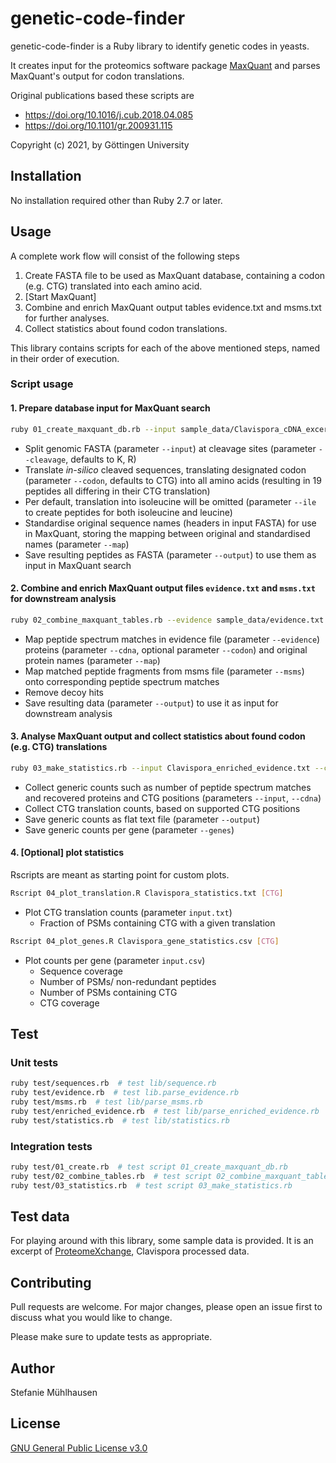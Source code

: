 # genetic-code-finder

genetic-code-finder is a Ruby library to identify genetic codes in yeasts.

It creates input for the proteomics software package [MaxQuant](https://www.maxquant.org/) and parses MaxQuant's output for codon translations.

Original publications based these scripts are
 * https://doi.org/10.1016/j.cub.2018.04.085
 * https://doi.org/10.1101/gr.200931.115

Copyright (c) 2021, by Göttingen University

## Installation

No installation required other than Ruby 2.7 or later.


## Usage

A complete work flow will consist of the following steps

 1. Create FASTA file to be used as MaxQuant database, containing a codon (e.g. CTG) translated into each amino acid.
 2. [Start MaxQuant]
 3. Combine and enrich MaxQuant output tables evidence.txt and msms.txt for further analyses.
 4. Collect statistics about found codon translations.

This library contains scripts for each of the above mentioned steps, named in their order of execution.

### Script usage

#### 1. Prepare database input for MaxQuant search

```bash
ruby 01_create_maxquant_db.rb --input sample_data/Clavispora_cDNA_excerpt.fasta --output Clavispora_maxquant_db.fas --map Clavispora_maxquant_db_map.csv [--codon CTG] [--cleavage K,R] [--ile]
```

 - Split genomic FASTA (parameter `--input`) at cleavage sites (parameter `--cleavage`, defaults to K, R)
 - Translate *in-silico* cleaved sequences, translating designated codon (parameter `--codon`, defaults to CTG) into all amino acids (resulting in 19  peptides all differing in their CTG translation)
 - Per default, translation into isoleucine will be omitted (parameter `--ile` to create peptides for both isoleucine and leucine)
- Standardise original sequence names (headers in input FASTA) for use in MaxQuant, storing the mapping between original and standardised names (parameter `--map`)
- Save resulting peptides as FASTA (parameter `--output`) to use them as input in MaxQuant search

#### 2. Combine and enrich MaxQuant output files `evidence.txt` and `msms.txt` for downstream analysis

```bash
ruby 02_combine_maxquant_tables.rb --evidence sample_data/evidence.txt --msms sample_data/msms.txt --map Clavispora_maxquant_db_map.csv --cdna sample_data/Clavispora_cDNA_excerpt.fasta --output Clavispora_enriched_evidence.txt [--codon CTG]
```

 - Map peptide spectrum matches in evidence file (parameter `--evidence`) proteins (parameter `--cdna`, optional parameter `--codon`) and original protein names (parameter `--map`)
 - Map matched peptide fragments from msms file (parameter `--msms`) onto corresponding peptide spectrum matches
 - Remove decoy hits
 - Save resulting data (parameter `--output`) to use it as input for downstream analysis

#### 3. Analyse MaxQuant output and collect statistics about found codon (e.g. CTG) translations

```bash
ruby 03_make_statistics.rb --input Clavispora_enriched_evidence.txt --cdna sample_data/Clavispora_cDNA_excerpt.fasta --output Clavispora_statistics.txt --genes Clavispora_gene_statistics.csv
```

 - Collect generic counts such as number of peptide spectrum matches and recovered proteins and CTG positions (parameters `--input`, `--cdna`)
 - Collect CTG translation counts, based on supported CTG positions
 - Save generic counts as flat text file (parameter `--output`)
 - Save generic counts per gene (parameter `--genes`)

#### 4. [Optional] plot statistics

Rscripts are meant as starting point for custom plots.
```bash
Rscript 04_plot_translation.R Clavispora_statistics.txt [CTG]
```
- Plot CTG translation counts (parameter `input.txt`)
    - Fraction of PSMs containing CTG with a given translation

```bash
Rscript 04_plot_genes.R Clavispora_gene_statistics.csv [CTG]
```

- Plot counts per gene (parameter `input.csv`)
    - Sequence coverage
    - Number of PSMs/ non-redundant peptides
    - Number of PSMs containing CTG
    - CTG coverage

## Test
### Unit tests

```bash
ruby test/sequences.rb  # test lib/sequence.rb
ruby test/evidence.rb  # test lib.parse_evidence.rb
ruby test/msms.rb  # test lib/parse_msms.rb
ruby test/enriched_evidence.rb  # test lib/parse_enriched_evidence.rb
ruby test/statistics.rb  # test lib/statistics.rb
```

### Integration tests

```bash
ruby test/01_create.rb  # test script 01_create_maxquant_db.rb
ruby test/02_combine_tables.rb  # test script 02_combine_maxquant_tables.rb
ruby test/03_statistics.rb  # test script 03_make_statistics.rb
```

## Test data
For playing around with this library, some sample data is provided. It is an excerpt of [ProteomeXchange](http://proteomecentral.proteomexchange.org/cgi/GetDataset?ID=PXD009494-1&test=no), Clavispora processed data.

## Contributing
Pull requests are welcome. For major changes, please open an issue first to discuss what you would like to change.

Please make sure to update tests as appropriate.

## Author
Stefanie Mühlhausen

## License
[GNU General Public License v3.0](https://www.gnu.org/licenses/gpl-3.0.de.html)

